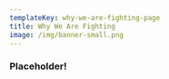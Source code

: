 ```yaml
---
templateKey: why-we-are-fighting-page
title: Why We Are Fighting
image: /img/banner-small.png
---
```

### Placeholder!
